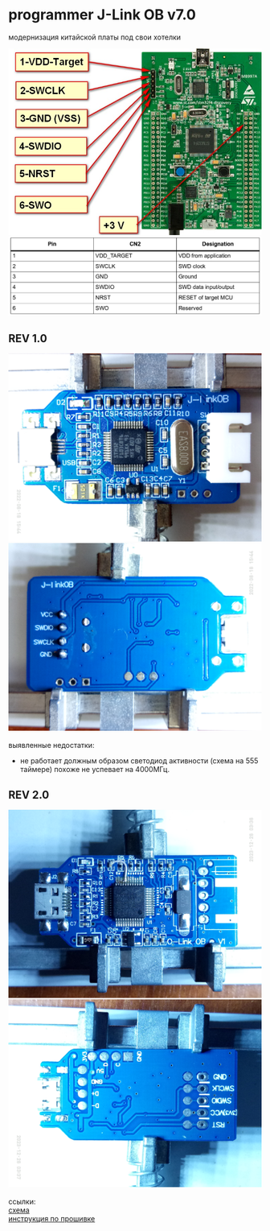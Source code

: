 # programmer J-Link OB v7.0
модернизация китайской платы под свои хотелки

![SWD](5_photo/swd_pinout.jpg)
![SWD](5_photo/swd_pinout_desc.png)

<h2>REV 1.0</h2>

![top side](5_photo/rev%201.x/P20818-154409.jpg)
![bottom side](5_photo/rev%201.x/P20818-154447.jpg)
<br>
<br>
выявленные недостатки:<br>
- не работает должным образом светодиод активности (схема на 555 таймере) похоже не успевает на 4000МГц.<br>

<h2>REV 2.0</h2>

![top side](5_photo/rev%202.x/P31226-033634.jpg)
![bottom side](5_photo/rev%202.x/P31226-033717.jpg)
<br>
<br>
ссылки:<br>
<a href="https://electronix.ru/forum/topic/59841-china-link-variant-otladchika-iz-kitaya/?do=findComment&comment=1515527">схема</a><br>
<a href="https://electronix.ru/forum/topic/59841-china-link-variant-otladchika-iz-kitaya/?do=findComment&comment=1517115">инструкция по прошивке</a><br>